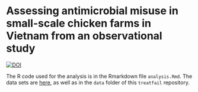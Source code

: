 # Assessing antimicrobial misuse in small-scale chicken farms in Vietnam from an observational study

[![DOI](https://zenodo.org/badge/DOI/10.5281/zenodo.2607785.svg)](https://doi.org/10.5281/zenodo.2607785)

The R code used for the analysis is in the Rmarkdown file `analysis.Rmd`. The data sets are [here](https://osf.io/2t57r), as well as in the `data` folder of this `treatfail` repository.

